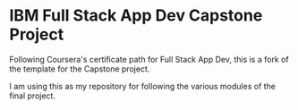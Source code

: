 # IBM Full Stack App Dev Capstone Project

Following Coursera's certificate path for Full Stack App Dev, this is a fork of the template for the Capstone project.

I am using this as my repository for following the various modules of the final project.
